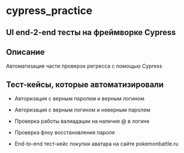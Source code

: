 # cypress_practice

<h2>UI end-2-end тесты на фреймворке Cypress</h2>


## Описание 
Автоматизация части проверок регресса с помощью Cypress

## Тест-кейсы, которые автоматизировали
* Авторизация с верным паролем и верным логином
* Авторизация c верным логином и неверным паролем
* Проверка работы валиадации на наличие @ в логине
* Проверка флоу восстановления пароля
  
* End-to-end тест-кейс покупки аватара на сайте pokemonbattle.ru
